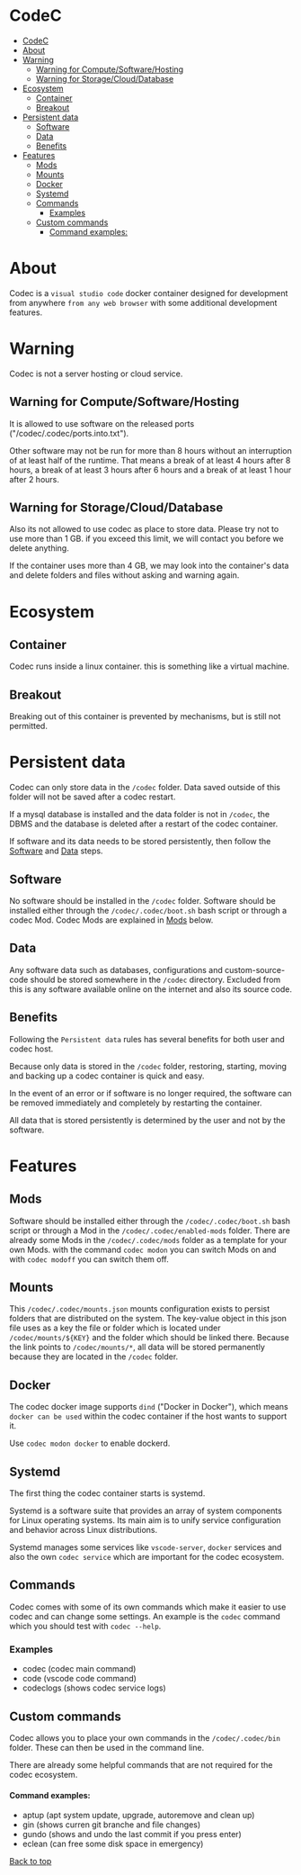 # CodeC
- [CodeC](#codec)
- [About](#about)
- [Warning](#warning)
  - [Warning for Compute/Software/Hosting](#warning-for-computesoftwarehosting)
  - [Warning for Storage/Cloud/Database](#warning-for-storageclouddatabase)
- [Ecosystem](#ecosystem)
  - [Container](#container)
  - [Breakout](#breakout)
- [Persistent data](#persistent-data)
  - [Software](#software)
  - [Data](#data)
  - [Benefits](#benefits)
- [Features](#features)
  - [Mods](#mods)
  - [Mounts](#mounts)
  - [Docker](#docker)
  - [Systemd](#systemd)
  - [Commands](#commands)
    - [Examples](#examples)
  - [Custom commands](#custom-commands)
      - [Command examples:](#command-examples)

# About
Codec is a `visual studio code` docker container designed for development from anywhere `from any web browser` with some additional development features.

# Warning
Codec is not a server hosting or cloud service.

## Warning for Compute/Software/Hosting
It is allowed to use software on the released ports ("/codec/.codec/ports.into.txt").

Other software may not be run for more than 8 hours without an interruption of at least half of the runtime.
That means a break of at least 4 hours after 8 hours, a break of at least 3 hours after 6 hours and a break of at least 1 hour after 2 hours.

## Warning for Storage/Cloud/Database
Also its not allowed to use codec as place to store data.
Please try not to use more than 1 GB.
if you exceed this limit, we will contact you before we delete anything. 

If the container uses more than 4 GB, we may look into the container's data and delete folders and files without asking and warning again.

# Ecosystem

## Container
Codec runs inside a linux container. this is something like a virtual machine.

## Breakout
Breaking out of this container is prevented by mechanisms, but is still not permitted.

# Persistent data
Codec can only store data in the `/codec` folder.
Data saved outside of this folder will not be saved after a codec restart.

If a mysql database is installed and the data folder is not in `/codec`, the DBMS and  the database is deleted after a restart of the codec container.

If software and its data needs to be stored persistently, then follow the [Software](#Software) and [Data](#Data) steps.

## Software
No software should be installed in the `/codec` folder.
Software should be installed either through the `/codec/.codec/boot.sh` bash script or through a codec Mod.
Codec Mods are explained in [Mods](#mods) below.

## Data
Any software data such as databases, configurations and custom-source-code should be stored somewhere in the `/codec` directory.
Excluded from this is any software available online on the internet and also its source code.

## Benefits
Following the `Persistent data` rules has several benefits for both user and codec host.

Because only data is stored in the `/codec` folder, restoring, starting, moving and backing up a codec container is quick and easy.

In the event of an error or if software is no longer required, the software can be removed immediately and completely by restarting the container.

All data that is stored persistently is determined by the user and not by the software.

# Features

## Mods
Software should be installed either through the `/codec/.codec/boot.sh` bash script or through a Mod in the `/codec/.codec/enabled-mods` folder.
There are already some Mods in the `/codec/.codec/mods` folder as a template for your own Mods.
with the command `codec modon` you can switch Mods on and with `codec modoff` you can switch them off.

## Mounts
This `/codec/.codec/mounts.json` mounts configuration exists to persist folders that are distributed on the system.
The key-value object in this json file uses as a key the file or folder which is located under `/codec/mounts/${KEY}` and the folder which should be linked there.
Because the link points to `/codec/mounts/*`, all data will be stored permanently because they are located in the `/codec` folder.

## Docker
The codec docker image supports `dind` ("Docker in Docker"), which means `docker can be used` within the codec container if the host wants to support it.

Use `codec modon docker` to enable dockerd.

## Systemd
The first thing the codec container starts is systemd.

Systemd is a software suite that provides an array of system components for Linux operating systems.
Its main aim is to unify service configuration and behavior across Linux distributions.

Systemd manages some services like `vscode-server`, `docker` services and also the own `codec service` which are important for the codec ecosystem.

## Commands
Codec comes with some of its own commands which make it easier to use codec and can change some settings.
An example is the `codec` command which you should test with `codec --help`.
### Examples
 - codec (codec main command)
 - code (vscode code command)
 - codeclogs (shows codec service logs)

## Custom commands
Codec allows you to place your own commands in the `/codec/.codec/bin` folder.
These can then be used in the command line.

There are already some helpful commands that are not required for the codec ecosystem.
#### Command examples:
 - aptup (apt system update, upgrade, autoremove and clean up)
 - gin (shows curren git branche and file changes)
 - gundo (shows and undo the last commit if you press enter)
 - eclean (can free some disk space in emergency)

[Back to top](#codec)